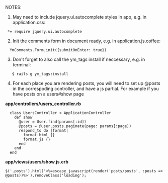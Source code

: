NOTES:

1. May need to include jquery.ui.autocomplete styles in app, e.g. in application.css:
```
 *= require jquery.ui.autocomplete
```

2. Init the comments form in document ready, e.g. in application.js.coffee:
```
  YmComments.Form.init({submitOnEnter: true})
```

3. Don't forget to also call the ym_tags install if neccessary, e.g. in terminal:
```
   $ rails g ym_tags:install
```

4. For each place you are rendering posts, you will need to set up @posts in the correspoding controller, and have a js partial.  For example if you have posts on a users#show page  

  **app/controllers/users_controller.rb**
```
  class UsersController < ApplicationController
    def show
      @user = User.find(params[:id])
      @posts = @user.posts.paginate(page: params[:page])
      respond_to do |format|
        format.html {}
        format.js {}
      end
    end
  end
```
  **app/views/users/show.js.erb**  
```
$('.posts').html('<%=escape_javascript(render('posts/posts', :posts => @posts))%>').removeClass('loading');
```
